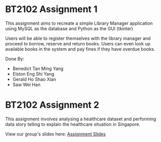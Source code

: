 # BT2102 Assignment 1
This assignment aims to recreate a simple Library Manager application using MySQL as the database and Python as the GUI (tkinter)

Users will be able to register themselves with the library manager and proceed to borrow, reserve and return books. Users can even look up available books in the system and pay fines if they have overdue books.

Done By:
- Benedict Tan Ming Yang
- Elston Eng Shi Yang
- Gerald Ho Shao Xian
- Saw Wei Han

# BT2102 Assignment 2
This assignment involves analysing a healthcare dataset and performing data story telling to explain the healthcare situation in Singapore.

View our group's slides here: [Assignment Slides](https://docs.google.com/presentation/d/1s0F7ryD7F-1pecz-2ehw7inidBCelUM_eCnfqia135I/edit?usp=sharing)
